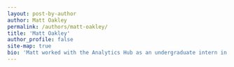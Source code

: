 ```yaml
---
layout: post-by-author
author: Matt Oakley
permalink: /authors/matt-oakley/
title: 'Matt Oakley'
author_profile: false
site-map: true
bio: 'Matt worked with the Analytics Hub as an undergraduate intern in 2016 while pursuing his degree in computer science.'
---
```

